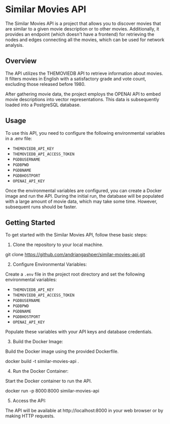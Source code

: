 # Similar Movies API

The Similar Movies API is a project that allows you to discover movies that are similar to a given movie description or to other movies. Additionally, it provides an endpoint (which doesn't have a frontend) for retrieving the nodes and edges connecting all the movies, which can be used for network analysis.

## Overview

The API utilizes the THEMOVIEDB API to retrieve information about movies. It filters movies in English with a satisfactory grade and vote count, excluding those released before 1980.

After gathering movie data, the project employs the OPENAI API to embed movie descriptions into vector representations. This data is subsequently loaded into a PostgreSQL database.

## Usage

To use this API, you need to configure the following environmental variables in a .env file:

- `THEMOVIEDB_API_KEY`
- `THEMOVIEDB_API_ACCESS_TOKEN`
- `PGDBUSERNAME`
- `PGDBPWD`
- `PGDBNAME`
- `PGDBHOSTPORT`
- `OPENAI_API_KEY`

Once the environmental variables are configured, you can create a Docker image and run the API. During the initial run, the database will be populated with a large amount of movie data, which may take some time. However, subsequent runs should be faster.

## Getting Started

To get started with the Similar Movies API, follow these basic steps:

1. Clone the repository to your local machine.

git clone https://github.com/andriangashper/similar-movies-api.git

2. Configure Environmental Variables:

Create a `.env` file in the project root directory and set the following environmental variables:

- `THEMOVIEDB_API_KEY`
- `THEMOVIEDB_API_ACCESS_TOKEN`
- `PGDBUSERNAME`
- `PGDBPWD`
- `PGDBNAME`
- `PGDBHOSTPORT`
- `OPENAI_API_KEY`

Populate these variables with your API keys and database credentials.

3. Build the Docker Image:

Build the Docker image using the provided Dockerfile.

docker build -t similar-movies-api .

4. Run the Docker Container:

Start the Docker container to run the API.

docker run -p 8000:8000 similar-movies-api

5. Access the API:

The API will be available at http://localhost:8000 in your web browser or by making HTTP requests.